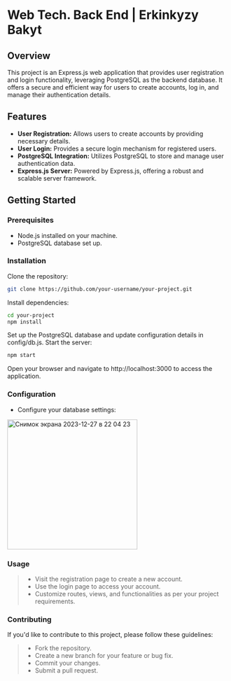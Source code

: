 # Web Tech. Back End  |  Erkinkyzy Bakyt

## Overview

This project is an Express.js web application that provides user registration and login functionality, leveraging PostgreSQL as the backend database. It offers a secure and efficient way for users to create accounts, log in, and manage their authentication details.

## Features

- **User Registration:** Allows users to create accounts by providing necessary details.
- **User Login:** Provides a secure login mechanism for registered users.
- **PostgreSQL Integration:** Utilizes PostgreSQL to store and manage user authentication data.
- **Express.js Server:** Powered by Express.js, offering a robust and scalable server framework.

## Getting Started

### Prerequisites
- Node.js installed on your machine.
- PostgreSQL database set up.

### Installation
Clone the repository:
```bash
git clone https://github.com/your-username/your-project.git
```
Install dependencies:
```bash
cd your-project
npm install
```
Set up the PostgreSQL database and update configuration details in config/db.js.
Start the server:
```bash
npm start
```
Open your browser and navigate to http://localhost:3000 to access the application.

### Configuration

- Configure your database settings:
<img width="297" alt="Снимок экрана 2023-12-27 в 22 04 23" src="https://github.com/erk1nqz/back-end-1/assets/125586128/67be7995-e6fc-4176-8e29-274ba860e377">


### Usage


> - Visit the registration page to create a new account.
> - Use the login page to access your account.
> - Customize routes, views, and functionalities as per your project requirements.

### Contributing

If you'd like to contribute to this project, please follow these guidelines:

> - Fork the repository.
> - Create a new branch for your feature or bug fix.
> - Commit your changes.
> - Submit a pull request.
